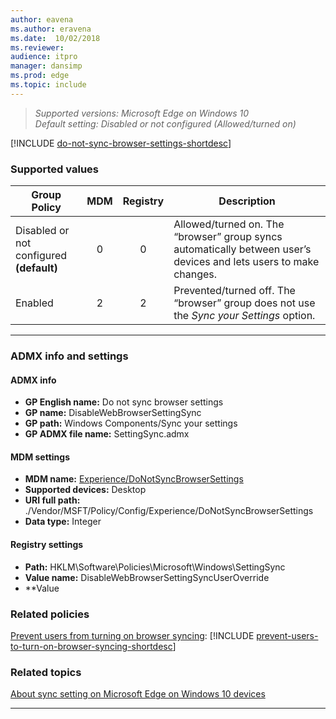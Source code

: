 ```yaml
---
author: eavena
ms.author: eravena
ms.date:  10/02/2018
ms.reviewer:
audience: itpro
manager: dansimp
ms.prod: edge
ms.topic: include
---
```


<!-- ## Do not sync browser settings  -->
>*Supported versions: Microsoft Edge on Windows 10*<br>
>*Default setting:  Disabled or not configured (Allowed/turned on)*

[!INCLUDE [do-not-sync-browser-settings-shortdesc](../shortdesc/do-not-sync-browser-settings-shortdesc.md)]

### Supported values

|                Group Policy                 | MDM | Registry |                                                    Description                                                    |
|---------------------------------------------|:---:|:--------:|-------------------------------------------------------------------------------------------------------------------|
| Disabled or not configured<br>**(default)** |  0  |    0     | Allowed/turned on. The “browser” group syncs automatically between user’s devices and lets users to make changes. |
|                   Enabled                   |  2  |    2     |             Prevented/turned off.  The “browser” group does not use the *Sync your Settings* option.              |

---


### ADMX info and settings
#### ADMX info
- **GP English name:** Do not sync browser settings
- **GP name:** DisableWebBrowserSettingSync
- **GP path:** Windows Components/Sync your settings
- **GP ADMX file name:** SettingSync.admx

#### MDM settings
- **MDM name:** [Experience/DoNotSyncBrowserSettings](https://docs.microsoft.com/windows/client-management/mdm/policy-csp-experience#experience-donotsyncbrowsersetting)
- **Supported devices:** Desktop
- **URI full path:** ./Vendor/MSFT/Policy/Config/Experience/DoNotSyncBrowserSettings
- **Data type:** Integer

#### Registry settings
- **Path:** HKLM\\Software\Policies\Microsoft\Windows\SettingSync
- **Value name:** DisableWebBrowserSettingSyncUserOverride
- **Value

### Related policies

[Prevent users from turning on browser syncing](../available-policies.md#prevent-users-from-turning-on-browser-syncing): [!INCLUDE [prevent-users-to-turn-on-browser-syncing-shortdesc](../shortdesc/prevent-users-to-turn-on-browser-syncing-shortdesc.md)]



### Related topics

[About sync setting on Microsoft Edge on Windows 10 devices](https://windows.microsoft.com/windows-10/about-sync-settings-on-windows-10-devices)
<p><p>
<hr>
